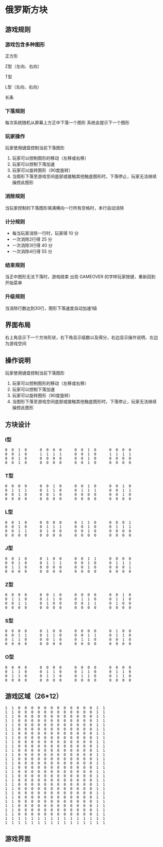 # 俄罗斯方块

## 游戏规则

### 游戏包含多种图形 

正方形

Z型（左向、右向）

T型

L型（左向、右向）

长条

### 下落规则 

每次系统随机从屏幕上方正中下落一个图形 系统会提示下一个图形  

### 玩家操作      

玩家使用键盘控制当前下落图形 

1. 玩家可以控制图形的移动（左移或右移）
2. 玩家可以控制下落加速 
3. 玩家可以旋转图形（90度旋转） 
4. 当图形下落至游戏空间底部或接触其他触底图形时，下落停止，玩家无法继续操控此图形 

### 消除规则 
当玩家控制的下落图形填满横向一行所有空格时，本行自动消除  

### 计分规则 

- 每当玩家消除一行时，玩家得 10 分 
- 一次消除2行得  25  分 
- 一次消除3行得  40  分 
- 一次消除4行得  55  分 

### 结束规则

当正中图形无法下落时，游戏结束 出现 GAMEOVER 的字样玩家按键，重新回到开始菜单  

### 升级规则 

当消除行数达到30行，图形下落速度自动加速1级



## 界面布局

右上角显示下一个方块形状，右下角显示级数以及得分，右边显示操作说明、左边为游戏空间



## 操作说明

玩家使用键盘控制当前下落图形 

1. 玩家可以控制图形的移动（左移或右移）
2. 玩家可以控制下落加速 
3. 玩家可以旋转图形（90度旋转） 
4. 当图形下落至游戏空间底部或接触其他触底图形时，下落停止，玩家无法继续操控此图形 




## 方块设计

### I型

```
0  0  1  0      0  0  0  0      0  0  1  0      0  0  0  0
0  0  1  0      1  1  1  1      0  0  1  0      1  1  1  1
0  0  1  0      0  0  0  0      0  0  1  0      0  0  0  0
0  0  1  0      0  0  0  0      0  0  1  0      0  0  0  0
```

### T型

```
0  0  0  0      0  0  1  0      0  0  1  0      0  0  1  0
0  1  1  1      0  1  1  0      0  1  1  1      0  0  1  1
0  0  1  0      0  0  1  0      0  0  0  0      0  0  1  0
0  0  0  0      0  0  0  0      0  0  0  0      0  0  0  0
```

### L型

```
0  0  1  0      0  0  0  0      0  1  1  0      0  0  0  1 
0  0  1  0      0  1  1  1      0  0  1  0      0  1  1  1
0  0  1  1      0  1  0  0      0  0  1  0      0  0  0  0
0  0  0  0      0  0  0  0      0  0  0  0      0  0  0  0
```

### J型

```
0  0  1  0      0  1  0  0      0  0  1  1      0  0  0  0
0  0  1  0      0  1  1  1      0  0  1  0      0  1  1  1
0  1  1  0      0  0  0  0      0  0  1  0      0  0  0  1
0  0  0  0      0  0  0  0      0  0  0  0      0  0  0  0
```

### Z型

```
0  0  0  0      0  0  1  0      0  0  0  0      0  0  1  0
0  1  1  0      0  1  1  0      0  1  1  0      0  1  1  0
0  0  1  1      0  1  0  0      0  0  1  1      0  1  0  0
0  0  0  0      0  0  0  0      0  0  0  0      0  0  0  0
```

### S型

```
0  0  0  0      0  1  0  0      0  0  0  0      0  1  0  0
0  0  1  1      0  1  1  0      0  0  1  1      0  1  1  0
0  1  1  0      0  0  1  0      0  1  1  0      0  0  1  0
0  0  0  0      0  0  0  0      0  0  0  0      0  0  0  0
```

### O型

```
0  0  0  0      0  0  0  0      0  0  0  0      0  0  0  0
0  1  1  0      0  1  1  0      0  1  1  0      0  1  1  0
0  1  1  0      0  1  1  0      0  1  1  0      0  1  1  0
0  0  0  0      0  0  0  0      0  0  0  0      0  0  0  0
```

## 游戏区域（26*12）

```
1  1  0  0  0  0  0  0  0  0  0  0  0  0  1  1
1  1  0  0  0  0  0  0  0  0  0  0  0  0  1  1
1  1  0  0  0  0  0  0  0  0  0  0  0  0  1  1
1  1  0  0  0  0  0  0  0  0  0  0  0  0  1  1
1  1  0  0  0  0  0  0  0  0  0  0  0  0  1  1
1  1  0  0  0  0  0  0  0  0  0  0  0  0  1  1
1  1  0  0  0  0  0  0  0  0  0  0  0  0  1  1
1  1  0  0  0  0  0  0  0  0  0  0  0  0  1  1
1  1  0  0  0  0  0  0  0  0  0  0  0  0  1  1
1  1  0  0  0  0  0  0  0  0  0  0  0  0  1  1
1  1  0  0  0  0  0  0  0  0  0  0  0  0  1  1
1  1  0  0  0  0  0  0  0  0  0  0  0  0  1  1
1  1  0  0  0  0  0  0  0  0  0  0  0  0  1  1
1  1  0  0  0  0  0  0  0  0  0  0  0  0  1  1
1  1  0  0  0  0  0  0  0  0  0  0  0  0  1  1
1  1  0  0  0  0  0  0  0  0  0  0  0  0  1  1
1  1  0  0  0  0  0  0  0  0  0  0  0  0  1  1
1  1  0  0  0  0  0  0  0  0  0  0  0  0  1  1
1  1  0  0  0  0  0  0  0  0  0  0  0  0  1  1
1  1  0  0  0  0  0  0  0  0  0  0  0  0  1  1
1  1  0  0  0  0  0  0  0  0  0  0  0  0  1  1
1  1  0  0  0  0  0  0  0  0  0  0  0  0  1  1
1  1  0  0  0  0  0  0  0  0  0  0  0  0  1  1
1  1  0  0  0  0  0  0  0  0  0  0  0  0  1  1
1  1  0  0  0  0  0  0  0  0  0  0  0  0  1  1
1  1  0  0  0  0  0  0  0  0  0  0  0  0  1  1
1  1  1  1  1  1  1  1  1  1  1  1  1  1  1  1
1  1  1  1  1  1  1  1  1  1  1  1  1  1  1  1
```

## 游戏界面

